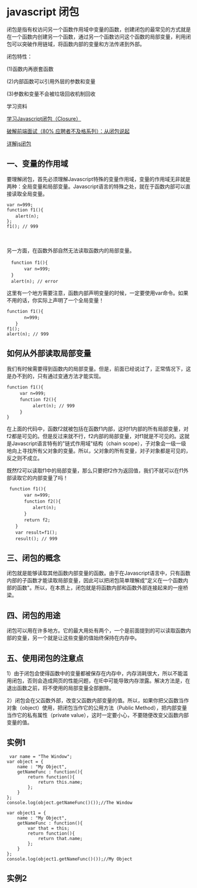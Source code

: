 # javascript 闭包

闭包是指有权访问另一个函数作用域中变量的函数，创建闭包的最常见的方式就是在一个函数内创建另一个函数，通过另一个函数访问这个函数的局部变量，利用闭包可以突破作用链域，将函数内部的变量和方法传递到外部。

闭包特性：

(1)函数内再嵌套函数

(2)内部函数可以引用外层的参数和变量

(3)参数和变量不会被垃圾回收机制回收

学习资料

[学习Javascript闭包（Closure）](http://www.ruanyifeng.com/blog/2009/08/learning_javascript_closures.html)


[破解前端面试（80% 应聘者不及格系列）：从闭包说起](https://juejin.im/post/58f1fa6a44d904006cf25d22)

[详解js闭包](http://segmentfault.com/a/1190000000652891)

## 一、变量的作用域

要理解闭包，首先必须理解Javascript特殊的变量作用域，变量的作用域无非就是两种：全局变量和局部变量。Javascript语言的特殊之处，就在于函数内部可以直接读取全局变量。


	var n=999;
	function f1(){
	　　alert(n);
	}; 
	f1(); // 999
　　  


另一方面，在函数外部自然无法读取函数内的局部变量。

	　function f1(){
	　　　　var n=999;
	　}
	　alert(n); // error

这里有一个地方需要注意，函数内部声明变量的时候，一定要使用var命令。如果不用的话，你实际上声明了一个全局变量！

	function f1(){
	　　　　n=999;
	　　}
	f1();
	alert(n); // 999

## 如何从外部读取局部变量
我们有时候需要得到函数内的局部变量。但是，前面已经说过了，正常情况下，这是办不到的，只有通过变通方法才能实现。

	function f1(){
	　　　var n=999;
	　　　function f2(){
	　　　　　　alert(n); // 999
	　　　}
	}

在上面的代码中，函数f2就被包括在函数f1内部，这时f1内部的所有局部变量，对f2都是可见的。但是反过来就不行，f2内部的局部变量，对f1就是不可见的。这就是Javascript语言特有的"链式作用域"结构（chain scope），子对象会一级一级地向上寻找所有父对象的变量。所以，父对象的所有变量，对子对象都是可见的，反之则不成立。

既然f2可以读取f1中的局部变量，那么只要把f2作为返回值，我们不就可以在f1外部读取它的内部变量了吗！

	 function f1(){
	　　　　var n=999;
	　　　　function f2(){
	　　　　　　alert(n); 
	　　　　}
	　　　　return f2;
	　　}
	　　var result=f1();
	　　result(); // 999

## 三、闭包的概念

闭包就是能够读取其他函数内部变量的函数。由于在Javascript语言中，只有函数内部的子函数才能读取局部变量，因此可以把闭包简单理解成"定义在一个函数内部的函数"。所以，在本质上，闭包就是将函数内部和函数外部连接起来的一座桥梁。

## 四、闭包的用途

闭包可以用在许多地方。它的最大用处有两个，一个是前面提到的可以读取函数内部的变量，另一个就是让这些变量的值始终保持在内存中。

## 五、使用闭包的注意点

1）由于闭包会使得函数中的变量都被保存在内存中，内存消耗很大，所以不能滥用闭包，否则会造成网页的性能问题，在IE中可能导致内存泄露。解决方法是，在退出函数之前，将不使用的局部变量全部删除。

2）闭包会在父函数外部，改变父函数内部变量的值。所以，如果你把父函数当作对象（object）使用，把闭包当作它的公用方法（Public Method），把内部变量当作它的私有属性（private value），这时一定要小心，不要随便改变父函数内部变量的值。

## 实例1
	 var name = "The Window";
    var object = {
        name : "My Object",
        getNameFunc : function(){
            return function(){
                return this.name;
            };
        }
    };
    console.log(object.getNameFunc()());//The Window

	var object1 = {
        name : "My Object",
        getNameFunc : function(){
            var that = this;
            return function(){
                return that.name;
            };
        }
    };
    console.log(object1.getNameFunc()());//My Object

## 实例2

	